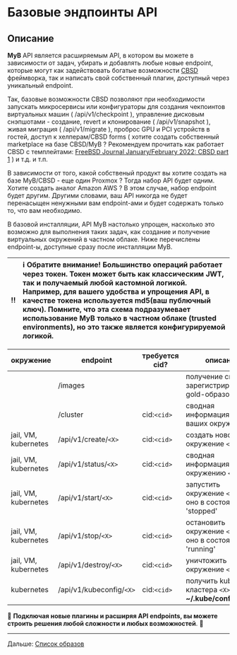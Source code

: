 # Базовые эндпоинты API

## Описание

**MyB** API является расширяемым API, в котором вы можете в зависимости от задач, убирать и добавлять любые новые endpoint, которые могут как задействовать богатые возможности [CBSD](https://cbsd.io) фреймворка, так и написать свой собственный плагин, доступный через уникальный endpoint.

Так, базовые возможности CBSD позволяют при необходимости запускать микросервисы или конфигураторы для создания чекпоинтов виртуальных машин ( /api/v1/checkpoint ), управление дисковым снэпшотами - создание, revert и клонирование ( /api/v1/snapshot ), живая миграция ( /api/v1/migrate ), проброс GPU и PCI устройств в гостей, доступ к хелперам/CBSD forms ( хотите создать собственный marketplace на базе CBSD/MyB ? Рекомендуем прочитать как работает CBSD с темплейтами: [FreeBSD Journal January/February 2022: CBSD part 1](https://issue.freebsdfoundation.org/publication/?m=33057&i=739644&p=27&id=26695&ver=html5) ) и т.д. и т.п.

В зависимости от того, какой собственый продукт вы хотите создать на базе MyB/CBSD - еще один Proxmox ? Тогда набор API будет одним. Хотите создать аналог Amazon AWS ? В этом случае, набор endpoint будет другим. Другими словами, ваш API никогда не будет перенасыщен ненужными вам endpoint-ами и будет содержать только то, что вам необходимо.

В базовой инсталляции, API MyB настолько упрощен, насколько это возможно для выполнения таких задач, как создание и получение виртуальных окружений в частном облаке. Ниже перечислены endpoint-ы, доступные сразу после инсталляции MyB.

:bangbang: | :information_source: Обратите внимание! Большинство операций работает через токен. Токен может быть как классическим JWT, так и получаемый любой кастомной логикой. Например, для вашего удобства и упрощения API, в качестве токена используется md5(ваш публючный ключ). Помните, что эта схема подразумевает использование MyB только в частном облаке (trusted environments), но это также является конфигурируемой логикой.
:---: | :---


| окружение            | endpoint                 | требуется cid?   | описание                                                        |
|----------------------|--------------------------|------------------|-----------------------------------------------------------------|
|                      | /images                  |                  |  получение списка зарегистрированных gold-образов               |
|                      | /cluster                 |    cid:`<cid>`   |  сводная информация о всех ваших окружениях                     |
| jail, VM, kubernetes | /api/v1/create/`<X>`     |    cid:`<cid>`   |  создать новое окружение `<X>`                                  | 
| jail, VM, kubernetes | /api/v1/status/`<X>`     |    cid:`<cid>`   |  сводная информация по окружению `<X>`                          | 
| jail, VM, kubernetes | /api/v1/start/`<X>`      |    cid:`<cid>`   |  запустить окружение `<X>`, если оно в состоянии 'stopped'      | 
| jail, VM, kubernetes | /api/v1/stop/`<X>`       |    cid:`<cid>`   |  остановить окружение `<X>`, если оно в состоянии 'running'     |
| jail, VM, kubernetes | /api/v1/destroy/`<X>`    |    cid:`<cid>`   |  уничтожить окружение `<X>`                                     |
| kubernetes           | /api/v1/kubeconfig/`<X>` |    cid:`<cid>`   |  получить kubeconfig кластера `<X>`, для **~/.kube/config**     |

:construction: __Подключая новые плагины и расширяя API endpoints, вы можете строить решения любой сложности и любых возможностей__. :construction:
               

---

Дальше: [Список образов](images.md)
